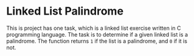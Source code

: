 # Linked List Palindrome

This is project has one task, which is a linked list exercise written in C programming language. The task is to determine if a given linked list is a palindrome. The function returns `1` if the list is a palindrome, and `0` if it is not.
